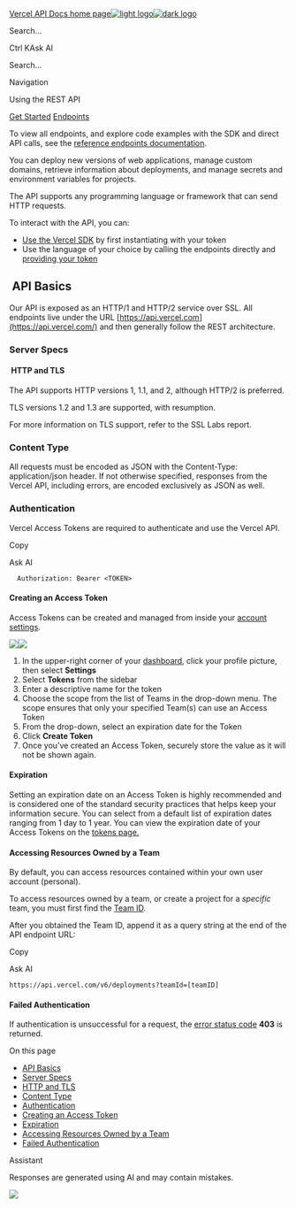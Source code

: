 [Vercel API Docs home page![light logo](https://mintlify.s3.us-west-1.amazonaws.com/vercel/logo/vercel-logotype-light.svg)![dark logo](https://mintlify.s3.us-west-1.amazonaws.com/vercel/logo/vercel-logotype-dark.svg)](https://vercel.com/docs/rest-api/reference)

Search...

Ctrl KAsk AI

Search...

Navigation

Using the REST API

[Get Started](https://vercel.com/docs/rest-api/reference/welcome) [Endpoints](https://vercel.com/docs/rest-api/reference/endpoints/access-groups/reads-an-access-group)

To view all endpoints, and explore code examples with the SDK and direct API calls, see the [reference endpoints documentation](https://vercel.com/docs/rest-api/reference/endpoints).

You can deploy new versions of web applications, manage custom domains, retrieve information about deployments, and manage secrets and environment variables for projects.

The API supports any programming language or framework that can send HTTP requests.

To interact with the API, you can:

- [Use the Vercel SDK](https://vercel.com/docs/rest-api/reference/sdk) by first instantiating with your token
- Use the language of your choice by calling the endpoints directly and [providing your token](https://vercel.com/docs/rest-api/reference#authentication)

## [​](https://vercel.com/docs/rest-api/reference\#api-basics)  API Basics

Our API is exposed as an HTTP/1 and HTTP/2 service over SSL. All endpoints live under the URL [https://api.vercel.com](https://api.vercel.com/) and then generally follow the REST architecture.

### [​](https://vercel.com/docs/rest-api/reference\#server-specs)  Server Specs

#### [​](https://vercel.com/docs/rest-api/reference\#http-and-tls)  HTTP and TLS

The API supports HTTP versions 1, 1.1, and 2, although HTTP/2 is preferred.

TLS versions 1.2 and 1.3 are supported, with resumption.

For more information on TLS support, refer to the SSL Labs report.

### [​](https://vercel.com/docs/rest-api/reference\#content-type)  Content Type

All requests must be encoded as JSON with the Content-Type: application/json header. If not otherwise specified, responses from the Vercel API, including errors, are encoded exclusively as JSON as well.

### [​](https://vercel.com/docs/rest-api/reference\#authentication)  Authentication

Vercel Access Tokens are required to authenticate and use the Vercel API.

Copy

Ask AI

```
  Authorization: Bearer <TOKEN>

```

#### [​](https://vercel.com/docs/rest-api/reference\#creating-an-access-token)  Creating an Access Token

Access Tokens can be created and managed from inside your [account settings](https://vercel.com/account/tokens).

![](https://assets.vercel.com/image/upload/v1701697368/docs-assets/static/docs/rest-api/create-token-light.png)![](https://assets.vercel.com/image/upload/v1701697369/docs-assets/static/docs/rest-api/create-token-dark.png)

1. In the upper-right corner of your [dashboard](https://vercel.com/dashboard), click your profile picture, then select **Settings**
2. Select **Tokens** from the sidebar
3. Enter a descriptive name for the token
4. Choose the scope from the list of Teams in the drop-down menu. The scope ensures that only your specified Team(s) can use an Access Token
5. From the drop-down, select an expiration date for the Token
6. Click **Create Token**
7. Once you’ve created an Access Token, securely store the value as it will not be shown again.

#### [​](https://vercel.com/docs/rest-api/reference\#expiration)  Expiration

Setting an expiration date on an Access Token is highly recommended and is considered one of the standard security practices that helps keep your information secure. You can select from a default list of expiration dates ranging from 1 day to 1 year. You can view the expiration date of your Access Tokens on the [tokens page.](https://vercel.com/account/tokens)

#### [​](https://vercel.com/docs/rest-api/reference\#accessing-resources-owned-by-a-team)  Accessing Resources Owned by a Team

By default, you can access resources contained within your own user account (personal).

To access resources owned by a team, or create a project for a _specific_ team, you must first find the [Team ID](https://vercel.com/docs/teams-and-accounts/create-or-join-a-team#find-your-team-id).

After you obtained the Team ID, append it as a query string at the end of the API endpoint URL:

Copy

Ask AI

```
https://api.vercel.com/v6/deployments?teamId=[teamID]

```

#### [​](https://vercel.com/docs/rest-api/reference\#failed-authentication)  Failed Authentication

If authentication is unsuccessful for a request, the [error status code](https://vercel.com/docs/rest-api/reference#errors) **403** is returned.

On this page

- [API Basics](https://vercel.com/docs/rest-api/reference#api-basics)
- [Server Specs](https://vercel.com/docs/rest-api/reference#server-specs)
- [HTTP and TLS](https://vercel.com/docs/rest-api/reference#http-and-tls)
- [Content Type](https://vercel.com/docs/rest-api/reference#content-type)
- [Authentication](https://vercel.com/docs/rest-api/reference#authentication)
- [Creating an Access Token](https://vercel.com/docs/rest-api/reference#creating-an-access-token)
- [Expiration](https://vercel.com/docs/rest-api/reference#expiration)
- [Accessing Resources Owned by a Team](https://vercel.com/docs/rest-api/reference#accessing-resources-owned-by-a-team)
- [Failed Authentication](https://vercel.com/docs/rest-api/reference#failed-authentication)

Assistant

Responses are generated using AI and may contain mistakes.

![](https://vercel.com/docs/rest-api/reference)